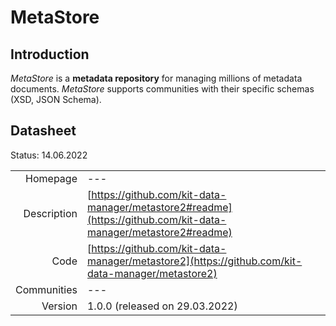 # MetaStore

## Introduction
*MetaStore* is a **metadata repository** for managing millions of metadata documents.
*MetaStore* supports communities with their specific schemas (XSD, JSON Schema).

## Datasheet

Status: 14.06.2022

|              |                                                                             |
| ------------:| :-------------------------------------------------------------------------- |
| Homepage     | ---                          | 
| Description  | [https://github.com/kit-data-manager/metastore2#readme](https://github.com/kit-data-manager/metastore2#readme)  | 
| Code         | [https://github.com/kit-data-manager/metastore2](https://github.com/kit-data-manager/metastore2) | 
| Communities  | ---                                                                         |
| Version      | 1.0.0 (released on 29.03.2022)                                              |
